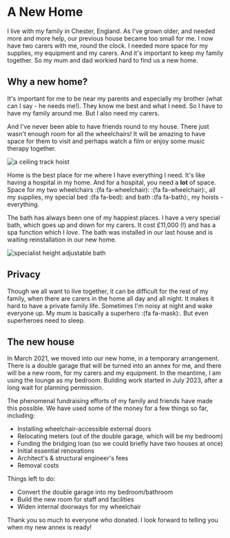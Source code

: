 # A New Home


I live with my family in Chester, England. As I've grown older, and needed more
and more help, our previous house became too small for me. I now have two carers
with me, round the clock. I needed more space for my supplies, my equipment and
my carers. And it's important to keep my family together. So my mum and dad
workied hard to find us a new home.

## Why a new home?

It's important for me to be near my parents and especially my brother (what can
I say - he needs me!). They know me best and what I need. So I have to have my
family around me. But I also need my carers.

And I've never been able to have friends round to my house. There just wasn't
enough room for all the wheelchairs! It will be amazing to have space for them
to visit and perhaps watch a film or enjoy some music therapy together.

![a ceiling track hoist](/images/track-hoist.jpg)

Home is the best place for me where I have everything I need. It's like having a
hospital in my home. And for a hospital, you need a **lot** of space. Space for
my two wheelchairs :(fa fa-wheelchair): :(fa fa-wheelchair):, all my
supplies, my special bed :(fa fa-bed): and bath :(fa fa-bath):, my hoists -
everything.

The bath has always been one of my happiest places. I have a very special bath,
which goes up and down for my carers. It cost &pound;11,000 (!) and has a spa
function which I *love*. The bath was installed in our last house and is waiting
reinstallation in our new home.

![specialist height adjustable bath](/images/astor-bannerman-bath.jpg)

## Privacy

Though we all want to live together, it can be difficult for the rest of my
family, when there are carers in the home all day and all night. It makes it
hard to have a private family life. Sometimes I'm noisy at night and wake
everyone up. My mum is basically a superhero :(fa fa-mask):.
But even superheroes need to sleep.

## The new house

In March 2021, we moved into our new home, in a temporary arrangement. There is
a double garage that will be turned into an annex for me, and there will be a
new room, for my carers and my equipment. In the meantime, I am using the lounge
as my bedroom. Building work started in July 2023, after a long wait for
planning permission.

The phenomenal fundraising efforts of my family and friends have made this
possible. We have used some of the money for a few things so far, including:

- Installing wheelchair-accessible external doors
- Relocating meters (out of the double garage, which will be my bedroom)
- Funding the bridging loan (so we could briefly have two houses at once)
- Initial essential renovations
- Architect's &amp; structural engineer's fees
- Removal costs

Things left to do:

- Convert the double garage into my bedroom/bathroom
- Build the new room for staff and facilities
- Widen internal doorways for my wheelchair

Thank you so much to everyone who donated. I look forward to telling you when my
new annex is ready!
